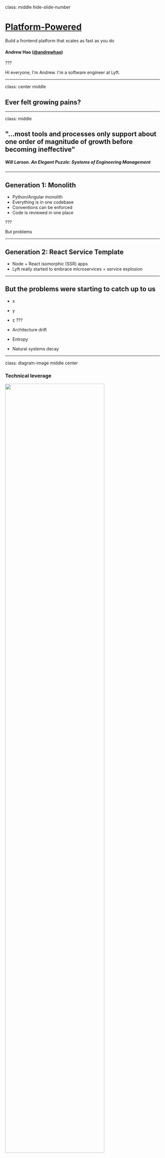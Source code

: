 class: middle hide-slide-number

# <ins>Platform-Powered</ins>

Build a frontend platform that scales as fast as you do

#### Andrew Hao ([@andrewhao](https://www.twitter.com/andrewhao))

???

Hi everyone, I'm Andrew. I'm a software engineer at Lyft.

---

class: center middle

## Ever felt growing pains?

---

class: middle

## "...most tools and processes only support about one order of magnitude of growth before becoming ineffective"

##### Will Larson. *An Elegant Puzzle: Systems of Engineering Management*


---

## Generation 1: Monolith

- Python/Angular monolith
- Everything is in one codebase
- Conventions can be enforced
- Code is reviewed in one place

???

But problems

---


## Generation 2: React Service Template

- Node + React isomorphic (SSR) apps
- Lyft really started to embrace microservices = service explosion

---

## But the problems were starting to catch up to us

- x
- y
- z
???

- Architecture drift
- Entropy
- Natural systems decay


---


class: diagram-image middle center

### Technical leverage

<img width="80%" src="./images/leverage.png" />

???

This is a talk about leverage, and how to think about it and knowing where to apply it. When building a system that scales, you have to find the right points in the system where you can exert technical leverage


---

class: middle

#### Technical Leverage: Applying Outsized Force

- Developer productivity
- System reliability
- Security

---

class: middle center

## But where to start?

???

But where in the system do you apply?

It can be hard to know where to start. It’s worse to build the wrong abstraction than have no abstraction at all.

We selectively apply leverage at different tiers of the system


---

class: diagram-image middle center

<img src="./images/pyramid.png" />

---

class: diagram-image middle center

<img src="./images/pyramid-bracketed.png" />

???

At the top app layer: empower (allow developers to do anything they want)
At the bottom library/infra layer: control (manage with tooling)

---

class: table-centered

## Principles for Technical Leverage

| <h1>👟</h1> | <h1>✨</h1> | <h1>🤖</h1> |
| -- | -- | -- |
| **Stand** on the Shoulders of<br />Giants | **Simplify** to Understand | **Standardize** and **Automate** |

???

Let's go through these one by one

---

## Stand on the Shoulders<br />of Giants 👟

We chose **Next.js** as our platform of choice

--

**Solved**: Build configurations, static site generation, AMP pages, code splitting, dynamic imports

???

We chose Next.js because the community was moving faster than we were
Prior to this we were managing our own Webpack-based build system and we couldn’t keep up, and we were burning a lot of developer hours managing it
Additionally Next.js solved many more problems that we anticipated having to solve ourselves:
SSG, AMP pages, code splitting, dynamic imports
Things that were already being solved piecemeal elsewhere in the org, but weren’t being centralized back into the platform
What if we could stand on the shoulders of the community, participating as we went along?

--

<span class="emoji-large">🎷</span> **Now:** We don't need to maintain our internal build system anymore

---

## Simplify to Understand ✨

**Paradigm shift**: convention over configuration

???

Previously, every application was a snowflake, configured in its own special way.

--

**Next.js**: Filesystem router, server-side `getInitialProps` and `getServerSideProps` handlers

--

<span class="emoji-large">🎷</span> **Now:** Decreased support burden on platform teams, higher reusability

???

Next.js wasn’t just about picking a community-run project, but it represented a paradigm shift for applications
We bought into the convention-over-configuration philosophy which simplified the mental model of building apps at Lyft
Filesystem router
Server-side data fetching
Folder conventions
This lowered the cognitive load of working across Lyft FE services, making developers more productive across services.


---

## Standardize and Automate 🤖

We built a **plugin** system that standardizes our library integrations

--

We made **migrations** a first-class part of our new system

--

<span class="emoji-large">🎸</span> **Now:** we have the tools to keep the stack modern and prevent drift

---

## Anatomy of a Plugin

- A set of hooks, bundled up in a library

???

A @lyft/service Plugin:

- Allows you to integrate libraries by providing hooks at specific layers of the system: React (Server + Client), Express middleware, Next initialization

- Allows you to integration libraries by providing hooks at specific layers of the system: React (Server + Client), Express middleware, Next.js initialization

- Export user-functionality like hooks that are then used by the consumer.

---

class: background-color-code small-code

```typescript
// CookieAuthPlugin: Express.js server hook
import cookieParser from 'cookie-parser';
import { Application } from 'express';

const cookieAuthServerHook = (app: Application) => {
  // Gives us req.cookies
  app.use(cookieParser); 

  app.use(function parseUserId(req, res, next) {
    // Assume this decrypts data and returns a user ID from a session
    const { userId } = parseSessionCookies(req.cookies)

    // Store userId in response for later retrieval
    res.locals.userId = userId
    next();
  });
};
```

---

class: background-color-code small-code

```typescript
// Create a context to hold the user ID
CookieAuthContext = React.createContext();
```

---

class: background-color-code small-code

```typescript
// CookieAuthPlugin: Next.js App hook
function CookieAuthApp({ App: NextApp }) {
  return class extends App {
    static getInitialProps = async (appContext) => {
      const originalProps = await App.getInitialProps(appContext);
      const userId = appContext.ctx.res?.locals?.userId;

      return { ...originalProps, userId };
    };

    render() {
      return (
        <CookieAuthContext.Provider value={this.props.userId}>
          {super.render()}
        </CookieAuthContext.Provider>
      );
    }
  };
}
```


---

class: background-color-code small-code

```ts
// Bring it all together into the Plugin
export default class CookieAuthPlugin {
    apply = (service: ServicePluginHost) => {
        service.hooks.server.tap(this.name, cookieAuthServerHook);
        service.hooks.app.tap(this.name, (App) => CookieAuthApp({ App }));
    };
}
```
---

class: background-color-code small-code

```ts
// And add a nice developer-facing convenience hook
const useCookieAuth = () => ({
  userId: React.useContext(CookieAuthContext),
  isLoggedIn: () => {
      const userId = React.useContext(CookieAuthContext);
      return !!userId
  },
});
```

---

class: background-color-code small-code

```tsx
// Developer experience as follows...
import { useCookieAuth } from '@lyft/service-plugin-cookie-auth';

// In React component
const Page: React.FC = () => {
    const { user_id, isLoggedIn } = useCookieAuth();
    // That's it! You can now use as you see fit
    if (!isLoggedIn()) {
      return (<p>Sorry, you must be logged in</p>);
    }
};
```

---

## Next.js

- Lean on OSS community to build/maintain the core infrastructure
- Filesystem router lets us ditch a lot of boilerplate code
- SSR support out of the box
- We really liked the community

---

## Design philosophy: Selective Control

In order to guide us into our next phase of growth, we needed to standardize and automate the parts of the ecosystem that were starting to drift

---

## Benefits we saw from our plugins

- Benefit: Consistent interfaces - standardization
- Benefit: Remove outliers
- Benefit: Flywheel effect - contributors within the community

---

## Migrations

Migrations are guardrails that prevent drift
Migrations increase user satisfaction and developer ergonomics
All plugins ship with the ability to run jscodeshift migrations, and because implementations have been standardized, can be knowingly applied
Migrations run sequentially

We also have a tool that can selectively apply and merge jscodeshifts

---

## Organizational process

- Hands-on migration workshops
- Tools that automate away 90% of the migration from Gen 2 to Gen 3
- Trainings for teams to help each other
- Relentless internal evangelism

---

## Core principles and takeaways

1. Don't overoptimize. Make sure you have a true pain point before you attempt a migration to your next phase
2. Apply selective leverage (control) at appropriate points in the system.
3. Allow escape hatches; there will always be outliers
4. Make sure you finish the job



---

class: diagram-image middle center

#### Continuum of Control

<img src="./images/control-freedom.jpg" />

